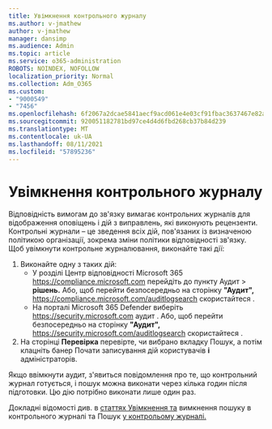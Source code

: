```yaml
---
title: Увімкнення контрольного журналу
ms.author: v-jmathew
author: v-jmathew
manager: dansimp
ms.audience: Admin
ms.topic: article
ms.service: o365-administration
ROBOTS: NOINDEX, NOFOLLOW
localization_priority: Normal
ms.collection: Adm_O365
ms.custom:
- "9000549"
- "7456"
ms.openlocfilehash: 6f2067a2dcae5841aecf9acd061e4e03cf91fbac3637467e82aee2fbc9340f9a
ms.sourcegitcommit: 920051182781bd97ce4d4d6fbd268cb37b84d239
ms.translationtype: MT
ms.contentlocale: uk-UA
ms.lasthandoff: 08/11/2021
ms.locfileid: "57895236"
---
```

# <a name="enable-the-audit-log"></a>Увімкнення контрольного журналу

Відповідність вимогам до зв'язку вимагає контрольних журналів для відображення оповіщень і дій з виправлень, які виконують рецензенти. Контрольні журнали – це зведення всіх дій, пов'язаних із визначеною політикою організації, зокрема зміни політики відповідності зв'язку. Щоб увімкнути контрольне журналювання, виконайте такі дії:

1. Виконайте одну з таких дій:
   - У розділі Центр відповідності Microsoft 365 <https://compliance.microsoft.com> перейдіть до пункту Аудит  \> **рішень.** Або, щоб перейти безпосередньо на сторінку **"Аудит",** <https://compliance.microsoft.com/auditlogsearch> скористайтеся .
   - На порталі Microsoft 365 Defender виберіть <https://security.microsoft.com> аудит .  Або, щоб перейти безпосередньо на сторінку **"Аудит",** <https://security.microsoft.com/auditlogsearch> скористайтеся .
2. На сторінці **Перевірка** перевірте, чи вибрано вкладку Пошук, а потім клацніть банер Почати записування дій користувачів **і** адміністраторів. 

Якщо ввімкнути аудит, з'явиться повідомлення про те, що контрольний журнал готується, і пошук можна виконати через кілька годин після підготовки. Цю дію потрібно виконати лише один раз.

Докладні відомості див. в [статтях Увімкнення та](https://docs.microsoft.com/microsoft-365/compliance/turn-audit-log-search-on-or-off) вимкнення пошуку в контрольного журналі та Пошук [у контрольому журналі.](https://docs.microsoft.com/microsoft-365/compliance/search-the-audit-log-in-security-and-compliance)
